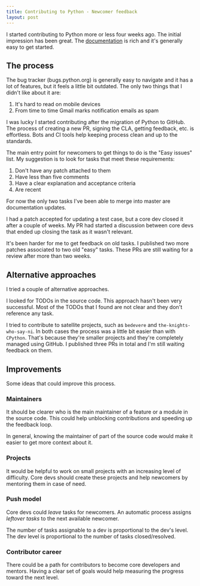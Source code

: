 ```yaml
---
title: Contributing to Python - Newcomer feedback
layout: post
---
```


I started contributing to Python more or less four weeks ago. The initial impression has been great. The [documentation](https://devguide.python.org/) is rich and it's generally easy to get started.

## The process

The bug tracker (bugs.python.org) is generally easy to navigate and it has a lot of features, but it feels a little bit outdated. The only two things that I didn't like about it are:

1. It's hard to read on mobile devices
2. From time to time Gmail marks notification emails as spam

I was lucky I started contributing after the migration of Python to GitHub. The process of creating a new PR, signing the CLA, getting feedback, etc. is effortless. Bots and CI tools help keeping process clean and up to the standards.

The main entry point for newcomers to get things to do is the "Easy issues" list. My suggestion is to look for tasks that meet these requirements:

1. Don't have any patch attached to them
2. Have less than five comments
3. Have a clear explanation and acceptance criteria
4. Are recent

For now the only two tasks I've been able to merge into master are documentation updates.

I had a patch accepted for updating a test case, but a core dev closed it after a couple of weeks. My PR had started a discussion between core devs that ended up closing the task as it wasn't relevant.

It's been harder for me to get feedback on old tasks. I published two more patches associated to two old "easy" tasks. These PRs are still waiting for a review after more than two weeks.

## Alternative approaches

I tried a couple of alternative approaches.

I looked for TODOs in the source code. This approach hasn't been very successful. Most of the TODOs that I found are not clear and they don't reference any task.

I tried to contribute to satellite projects, such as `bedevere` and `the-knights-who-say-ni`. In both cases the process was a little bit easier than with `CPython`. That's because they're smaller projects and they're completely managed using GitHub. I published three PRs in total and I'm still waiting feedback on them.

## Improvements

Some ideas that could improve this process.

### Maintainers

It should be clearer who is the main maintainer of a feature or a module in the source code. This could help unblocking contributions and speeding up the feedback loop.

In general, knowing the maintainer of part of the source code would make it easier to get more context about it.

### Projects

It would be helpful to work on small projects with an increasing level of difficulty. Core devs should create these projects and help newcomers by mentoring them in case of need.

### Push model

Core devs could _leave_ tasks for newcomers. An automatic process assigns _leftover tasks_ to the next available newcomer.

The number of tasks assignable to a dev is proportional to the dev's level. The dev level is proportional to the number of tasks closed/resolved.

### Contributor career

There could be a path for contributors to become core developers and mentors. Having a clear set of goals would help measuring the progress toward the next level.

